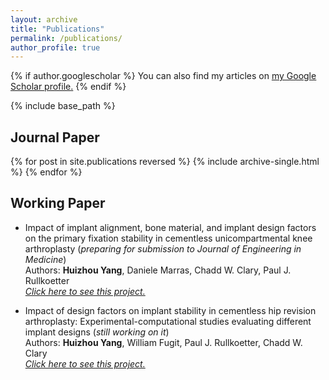 ```yaml
---
layout: archive
title: "Publications"
permalink: /publications/
author_profile: true
---
```

{% if author.googlescholar %}
  You can also find my articles on <u><a href="{{author.googlescholar}}">my Google Scholar profile</a>.</u>
{% endif %}

{% include base_path %}
## Journal Paper
{% for post in site.publications reversed %}
  {% include archive-single.html %}
{% endfor %}

## Working Paper
- Impact of implant alignment, bone material, and implant design factors on the primary fixation stability in cementless unicompartmental knee arthroplasty (*preparing for submission to Journal of Engineering in Medicine*)<br>Authors: **Huizhou Yang**, Daniele Marras, Chadd W. Clary, Paul J. Rullkoetter<br>[*Click here to see this project.*](https://yanghuizhou1122.github.io//portfolio/portfolio-Uni-micromotion/)

- Impact of design factors on implant stability in cementless hip revision arthroplasty: Experimental-computational studies evaluating different implant designs (*still working on it*)<br>Authors: **Huizhou Yang**, William Fugit, Paul J. Rullkoetter, Chadd W. Clary<br>[*Click here to see this project.*](https://yanghuizhou1122.github.io//portfolio/portfolio-hip-micromotion/)

